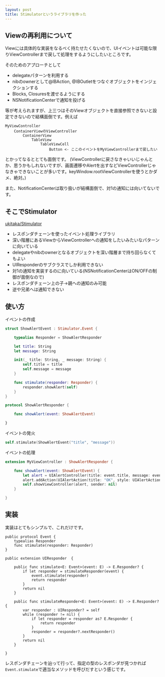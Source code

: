 ```yaml
---
layout: post
title: Stimulatorというライブラリを作った
---
```




## Viewの再利用について

Viewには具体的な実装をなるべく持たせたくないので、UIイベントは可能な限りViewControllerまで戻して処理をするようにしたいところです。

そのためのアプローチとして

+ delegateパターンを利用する
+ nibのownerとして@IBAction, @IBOutletをつなぐオブジェクトをインジェクションする
+ Blocks, Closuresを渡せるようにする
+ NSNotificationCenterで通知を投げる

等が考えられますが、上三つはそのViewオブジェクトを直接参照できないと設定できないので結構面倒です。例えば

```
MyViewController
	ContainerViewのViewController
    	ContainerView
    		TableView
    			TableViewCell
    				Button <- ここのイベントをMyViewControllerまで戻したい
```

とかってなるととても面倒です。
(ViewControllerに戻さなきゃいいじゃんとか、思うかもしれないですが、画面遷移やAlertを出すなどViewControllerじゃなきゃできないことが多いです。keyWindow.rootViewControllerを使うとかダメ、絶対。)

また、NotificationCenterは取り扱いが結構面倒で、対1の通知には向いてないです。

## そこでStimulator

[ukitaka/Stimulator](https://github.com/ukitaka/Stimulator)

+ レスポンダチェーンを使ったイベント処理ライブラリ
+ 深い階層にあるViewからViewControllerへの通知をしたいみたいなパターンに向いている
+ delegateやnibのownerとなるオブジェクトを深い階層まで持ち回らなくてもよい
+ UIResponderのサブクラスでしか利用できない
+ 対1の通知を実装するのに向いている(NSNotificationCenterはON/OFFの制御が面倒なので)
+ レスポンダチェーン上の子→親への通知のみ可能
+ 逆や兄弟へは通知できない


## 使い方

イベントの作成

```swift
struct ShowAlertEvent : Stimulator.Event {

    typealias Responder = ShowAlertResponder

    let title: String
    let message: String

    init(_ title: String, _ message: String) {
        self.title = title
        self.message = message
    }

    func stimulate(responder: Responder) {
        responder.showAlert(self)
    }
}

protocol ShowAlertResponder {

    func showAlert(event: ShowAlertEvent)

}
```

イベントの発火

```swift
self.stimulate(ShowAlertEvent("title", "message"))
```

イベントの処理

```swift
extension MyViewController : ShowAlertResponder {

    func showAlert(event: ShowAlertEvent) {
        let alert = UIAlertController(title: event.title, message: event.message, preferredStyle: UIAlertControllerStyle.Alert)
        alert.addAction(UIAlertAction(title: "OK", style: UIAlertActionStyle.Cancel, handler: { _ in }))
        self.showViewController(alert, sender: nil)
    }

}
```

## 実装

実装はとてもシンプルで、これだけです。

```
public protocol Event {
    typealias Responder
    func stimulate(responder: Responder)
}

public extension UIResponder  {

    public func stimulate<E: Event>(event: E) -> E.Responder? {
        if let responder = stimulateResponder(event) {
            event.stimulate(responder)
            return responder
        }
        return nil
    }

    public func stimulateResponder<E: Event>(event: E) -> E.Responder? {
        var responder : UIResponder? = self
        while (responder != nil) {
            if let responder = responder as? E.Responder {
                return responder
            }
            responder = responder?.nextResponder()
        }
        return nil
    }

}
```

レスポンダチェーンを辿って行って、指定の型のレスポンダが見つかれば`Event.stimulate`で適当なメソッドを呼びだすという感じです。
